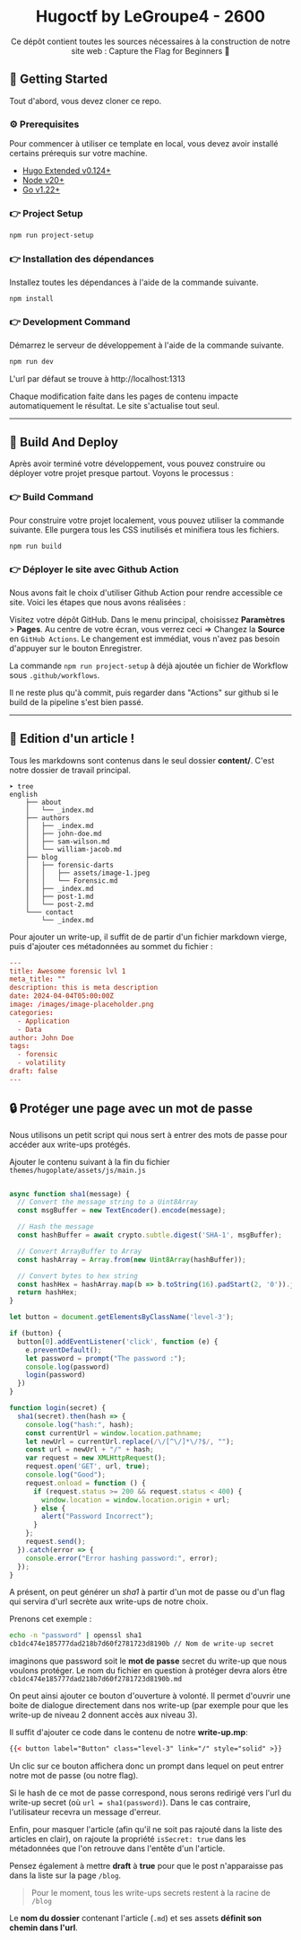 <h1 align="center">Hugoctf by LeGroupe4 - 2600</h1>

<p align="center">Ce dépôt contient toutes les sources nécessaires à la construction de notre site web : Capture the Flag for Beginners 🚩</p>

## 🚀 Getting Started

Tout d'abord, vous devez cloner ce repo. 

### ⚙️ Prerequisites

Pour commencer à utiliser ce template en local, vous devez avoir installé certains prérequis sur votre machine.

- [Hugo Extended v0.124+](https://gohugo.io/installation/)
- [Node v20+](https://nodejs.org/en/download/)
- [Go v1.22+](https://go.dev/doc/install)

### 👉 Project Setup

```bash
npm run project-setup
```

### 👉 Installation des dépendances

Installez toutes les dépendances à l'aide de la commande suivante.

```bash
npm install
```

### 👉 Development Command

Démarrez le serveur de développement à l'aide de la commande suivante.

```bash
npm run dev
```

L'url par défaut se trouve à http://localhost:1313

Chaque modification faite dans les pages de contenu impacte automatiquement le résultat. Le site s'actualise tout seul.

---

## 🚀 Build And Deploy

Après avoir terminé votre développement, vous pouvez construire ou déployer votre projet presque partout. Voyons le processus :

### 👉 Build Command

Pour construire votre projet localement, vous pouvez utiliser la commande suivante. Elle purgera tous les CSS inutilisés et minifiera tous les fichiers.

```bash
npm run build
```

### 👉 Déployer le site avec Github Action 

Nous avons fait le choix d'utiliser Github Action pour rendre accessible ce site. 
Voici les étapes que nous avons réalisées : 

Visitez votre dépôt GitHub. Dans le menu principal, choisissez **Paramètres** > **Pages**. Au centre de votre écran, vous verrez ceci => Changez la **Source** en `GitHub Actions`. Le changement est immédiat, vous n'avez pas besoin d'appuyer sur le bouton Enregistrer.

La commande `npm run project-setup` à déjà ajoutée un fichier de Workflow sous `.github/workflows`. 

Il ne reste plus qu'à commit, puis regarder dans "Actions" sur github si le build de la pipeline s'est bien passé.  

---

## 📝 Edition d'un article !

Tous les markdowns sont contenus dans le seul dossier **content/**. 
C'est notre dossier de travail principal.

```
➤ tree
english
    ├── about
    │   └── _index.md
    ├── authors
    │   ├── _index.md
    │   ├── john-doe.md
    │   ├── sam-wilson.md
    │   └── william-jacob.md
    ├── blog
    │   ├── forensic-darts
    │   │   ├── assets/image-1.jpeg
    │   │   └── Forensic.md
    │   ├── _index.md
    │   ├── post-1.md
    │   └── post-2.md
    └─── contact
        └── _index.md

```

Pour ajouter un write-up, il suffit de de partir d'un fichier markdown vierge, puis d'ajouter ces métadonnées au sommet du fichier :

```toml
---
title: Awesome forensic lvl 1
meta_title: ""
description: this is meta description
date: 2024-04-04T05:00:00Z
image: /images/image-placeholder.png
categories:
  - Application
  - Data
author: John Doe
tags:
  - forensic
  - volatility
draft: false
---
```

## 🔒 Protéger une page avec un mot de passe

Nous utilisons un petit script qui nous sert à entrer des mots de passe pour accéder aux write-ups protégés.

Ajouter le contenu suivant à la fin du fichier `themes/hugoplate/assets/js/main.js`

```js

async function sha1(message) {
  // Convert the message string to a Uint8Array
  const msgBuffer = new TextEncoder().encode(message);

  // Hash the message
  const hashBuffer = await crypto.subtle.digest('SHA-1', msgBuffer);

  // Convert ArrayBuffer to Array
  const hashArray = Array.from(new Uint8Array(hashBuffer));

  // Convert bytes to hex string
  const hashHex = hashArray.map(b => b.toString(16).padStart(2, '0')).join('');
  return hashHex;
}

let button = document.getElementsByClassName('level-3');

if (button) {
  button[0].addEventListener('click', function (e) {
    e.preventDefault();
    let password = prompt("The password :");
    console.log(password)
    login(password)
  })
}

function login(secret) {
  sha1(secret).then(hash => {
    console.log("hash:", hash);
    const currentUrl = window.location.pathname;
    let newUrl = currentUrl.replace(/\/[^\/]*\/?$/, "");
    const url = newUrl + "/" + hash;
    var request = new XMLHttpRequest();
    request.open('GET', url, true);
    console.log("Good");
    request.onload = function () {
      if (request.status >= 200 && request.status < 400) {
        window.location = window.location.origin + url;
      } else {
        alert("Password Incorrect");
      }
    };
    request.send();
  }).catch(error => {
    console.error("Error hashing password:", error);
  });
}

```

A présent, on peut générer un *sha1* à partir d'un mot de passe ou d'un flag qui servira d'url secrète aux write-ups de notre choix. 

Prenons cet exemple :
```bash
echo -n "password" | openssl sha1
cb1dc474e185777dad218b7d60f2781723d8190b // Nom de write-up secret
```

imaginons que password soit le **mot de passe** secret du write-up que nous voulons protéger. Le nom du fichier en question à protéger devra alors être `cb1dc474e185777dad218b7d60f2781723d8190b.md`

On peut ainsi ajouter ce bouton d'ouverture à volonté. Il permet d'ouvrir une boite de dialogue directement dans nos write-up (par exemple pour que les write-up de niveau 2 donnent accès aux niveau 3).

Il suffit d'ajouter ce code dans le contenu de notre **write-up.mp**:

```html
{{< button label="Button" class="level-3" link="/" style="solid" >}}
```

Un clic sur ce bouton affichera donc un prompt dans lequel on peut entrer notre mot de passe (ou notre flag). 

Si le hash de ce mot de passe correspond, nous serons redirigé vers l'url du write-up secret (où `url = sha1(password)`). Dans le cas contraire, l'utilisateur recevra un message d'erreur. 

Enfin, pour masquer l'article (afin qu'il ne soit pas rajouté dans la liste des articles en clair), on rajoute la propriété `isSecret: true` dans les métadonnées que l'on retrouve dans l'entête d'un l'article.

Pensez également à mettre **draft** à **true** pour que le post n'apparaisse pas dans la liste sur la page `/blog`.

> Pour le moment, tous les write-ups secrets restent à la racine de `/blog`

Le **nom du dossier** contenant l'article (`.md`) et ses assets **définit son chemin dans l'url**.